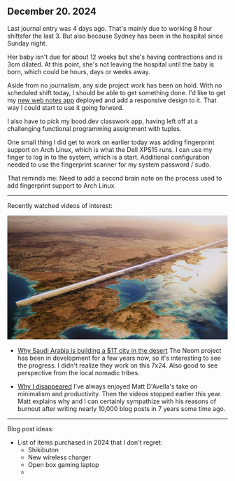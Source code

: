 ## December 20. 2024

Last journal entry was 4 days ago. That's mainly due to working 8 hour shiftsfor the last 3. But also because Sydney has been in the hospital since Sunday night. 

Her baby isn't due for about 12 weeks but she's having contractions and is 3cm dilated. At this point, she's not leaving the hospital until the baby is born, which could be hours, days or weeks away.

Aside from no journalism, any side project work has been on hold. With no scheduled shift today, I should be able to get something done. I'd like to get my [new web notes app](https://kctofel.com/n/journal/2024/december/12-15-2024/) deployed and add a responsive design to it. That way I could start to use it going forward.

I also have to pick my bood.dev classwork app, having left off at a challenging functional programming assignment with tuples.

One small thing I did get to work on earlier today was adding fingerprint support on Arch Linux, which is what the Dell XPS15 runs. I can use my finger to log in to the system, which is a start. Additional configuration needed to use the fingerprint scanner for my system password / sudo.

That reminds me: Need to add a second brain note on the process used to add fingerprint support to Arch Linux.

---

Recently watched videos of interest:

![Image of Neom in the desert](../../../Images/Neom.jpg)

- [Why Saudi Arabia is building a $1T city in the desert](https://youtu.be/UGzI-ABpy6k?si=Pricl3Vq4LuBwbRM) The Neom project has been in development for a few years now, so it's interesting to see the progress. I didn't realize they work on this 7x24. Also good to see perspective from the local nomadic tribes.

- [Why I disappeared](https://youtu.be/elOvC989LD0?si=CcYlzzgUQR2qwu7k) I've always enjoyed Matt D'Avella's take on minimalism and productivity. Then the videos stopped earlier this year. Matt explains why and I can certainly sympathize with his reasons of burnout after writing nearly 10,000 blog posts in 7 years some time ago. 

---

Blog post ideas:

- List of items purchased in 2024 that I don't regret:
    - Shikibuton
    - New wireless charger
    - Open box gaming laptop
    - 
